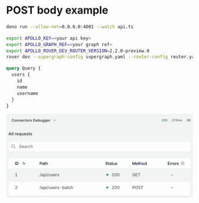 # POST body example

```sh
deno run --allow-net=0.0.0.0:4001 --watch api.ts
```

```sh
export APOLLO_KEY=<your api key>
export APOLLO_GRAPH_REF=<your graph ref>
export APOLLO_ROVER_DEV_ROUTER_VERSION=2.2.0-preview.0
rover dev --supergraph-config supergraph.yaml --router-config router.yaml
```

```graphql
query Query {
  users {
    id
    name
    username
  }
}
```

![Connectors debugger showing only two requests](./debugger.png)
